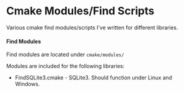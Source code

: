 # Cmake Modules/Find Scripts

Various cmake find modules/scripts I've written for different libraries.



#### Find Modules

Find modules are located under `cmake/modules/`

Modules are included for the following libraries:
 * FindSQLite3.cmake	- SQLite3. Should function under Linux and Windows.
